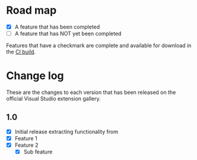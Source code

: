 # Road map

- [x] A feature that has been completed
- [ ] A feature that has NOT yet been completed

Features that have a checkmark are complete and available for
download in the
[CI build](http://vsixgallery.com/extension/7a42d726-bce1-4c17-8341-e455584ddb90/).

# Change log

These are the changes to each version that has been released
on the official Visual Studio extension gallery.

## 1.0

- [x] Initial release extracting functionality from 
- [x] Feature 1
- [x] Feature 2
  - [x] Sub feature